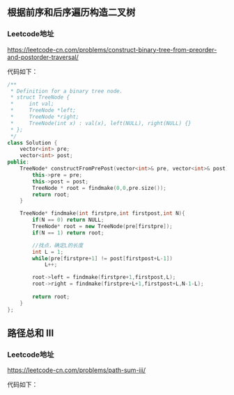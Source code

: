 ##  根据前序和后序遍历构造二叉树 ##
### Leetcode地址 ###
<https://leetcode-cn.com/problems/construct-binary-tree-from-preorder-and-postorder-traversal/>

代码如下：

```c++
/**
 * Definition for a binary tree node.
 * struct TreeNode {
 *     int val;
 *     TreeNode *left;
 *     TreeNode *right;
 *     TreeNode(int x) : val(x), left(NULL), right(NULL) {}
 * };
 */
class Solution {
    vector<int> pre;
    vector<int> post;
public:
    TreeNode* constructFromPrePost(vector<int>& pre, vector<int>& post) {
        this->pre = pre;
        this->post = post;
        TreeNode * root = findmake(0,0,pre.size());
        return root;
    }

    TreeNode* findmake(int firstpre,int firstpost,int N){
        if(N == 0) return NULL;
        TreeNode* root = new TreeNode(pre[firstpre]);
        if(N == 1) return root;

        //找点，确定L的长度
        int L = 1;
        while(pre[firstpre+1] != post[firstpost+L-1])
            L++;

        root->left = findmake(firstpre+1,firstpost,L);
        root->right = findmake(firstpre+L+1,firstpost+L,N-1-L);
        
        return root;
    } 
};
```






## 路径总和 III ##
### Leetcode地址 ###
<https://leetcode-cn.com/problems/path-sum-iii/>

代码如下：

```c++


```